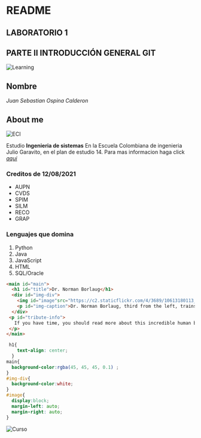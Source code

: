 # README

## LABORATORIO 1
## PARTE II  INTRODUCCIÓN GENERAL GIT

![Learning](https://www.cae.net/wp-content/uploads/2015/11/consejos-sacar-maximo-partido-elearning.jpg)


## Nombre

_Juan Sebastian Ospina Calderon_

## About me

![ECI](https://upload.wikimedia.org/wikipedia/commons/thumb/5/5c/Ejg_Bogot%C3%A1_nov_2019.jpg/240px-Ejg_Bogot%C3%A1_nov_2019.jpg)

Estudio **Ingenieria de sistemas** En la Escuela Colombiana de ingenieria Julio Garavito, en el plan de estudio 14.
Para mas informacion haga click *[aqui][1]*


### Creditos de 12/08/2021

* AUPN
* CVDS
* SPIM
* SILM
* RECO
* GRAP

### Lenguajes que domina

1. Python
2. Java
3. JavaScript
4. HTML
5. SQL/Oracle

```html
<main id="main">
  <h1 id="title">Dr. Norman Borlaug</h1>
  <div id="img-div">
    <img id="image"src="https://c2.staticflickr.com/4/3689/10613180113_fdf7bcd316_b.jpg" alt="The real hero">
    <p id="img-caption">Dr. Norman Borlaug, third from the left, trains biologists in Mexico on how to increase wheat yields - part of his life-long war on hunger.</p>
  </div>
 <p id="tribute-info">
   If you have time, you should read more about this incredible human being on his <a id="tribute-link" target="_blank"href="https://en.wikipedia.org/wiki/Norman_Borlaug" >Wikipedia entry</a>.
 </p>
</main>
```

```CSS
 h1{
    text-align: center;
  }
main{
  background-color:rgba(45, 45, 45, 0.1) ;
}
#img-div{
  background-color:white;  
}
#image{
  display:block;
  margin-left: auto;
  margin-right: auto;
}
```


![Curso](https://drive.google.com/file/d/1R9ypFgFfo-uRw7wu_pBL3bPJjYnh_yqQ/view?usp=sharing)

[1]: https://www.escuelaing.edu.co/es/programas/ingenieria-de-sistemas/#scrolling-content-plan_de_estudios-6